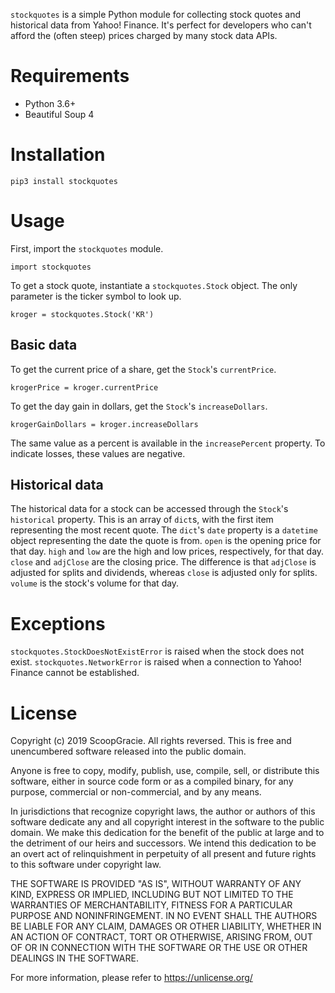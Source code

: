 `stockquotes` is a simple Python module for collecting stock quotes and historical data from Yahoo! Finance. It's perfect for developers who can't afford the (often steep) prices charged by many stock data APIs.
# Requirements
* Python 3.6+
* Beautiful Soup 4
# Installation
    pip3 install stockquotes
# Usage
First, import the `stockquotes` module.

    import stockquotes

To get a stock quote, instantiate a `stockquotes.Stock` object. The only parameter is the ticker symbol to look up.

    kroger = stockquotes.Stock('KR')

## Basic data
To get the current price of a share, get the `Stock`'s `currentPrice`.

    krogerPrice = kroger.currentPrice

To get the day gain in dollars, get the `Stock`'s `increaseDollars`.

    krogerGainDollars = kroger.increaseDollars

The same value as a percent is available in the `increasePercent` property. To indicate losses, these values are negative.

## Historical data
The historical data for a stock can be accessed through the `Stock`'s `historical` property. This is an array of `dict`s, with the first item representing the most recent quote. The `dict`'s `date` property is a `datetime` object representing the date the quote is from. `open` is the opening price for that day. `high` and `low` are the high and low prices, respectively, for that day. `close` and `adjClose` are the closing price. The difference is that `adjClose` is adjusted for splits and dividends, whereas `close` is adjusted only for splits. `volume` is the stock's volume for that day.
# Exceptions
`stockquotes.StockDoesNotExistError` is raised when the stock does not exist.
`stockquotes.NetworkError` is raised when a connection to Yahoo! Finance cannot be established.
# License
Copyright (c) 2019 ScoopGracie. All rights reversed.
This is free and unencumbered software released into the public domain.

Anyone is free to copy, modify, publish, use, compile, sell, or
distribute this software, either in source code form or as a compiled
binary, for any purpose, commercial or non-commercial, and by any
means.

In jurisdictions that recognize copyright laws, the author or authors
of this software dedicate any and all copyright interest in the
software to the public domain. We make this dedication for the benefit
of the public at large and to the detriment of our heirs and
successors. We intend this dedication to be an overt act of
relinquishment in perpetuity of all present and future rights to this
software under copyright law.

THE SOFTWARE IS PROVIDED "AS IS", WITHOUT WARRANTY OF ANY KIND,
EXPRESS OR IMPLIED, INCLUDING BUT NOT LIMITED TO THE WARRANTIES OF
MERCHANTABILITY, FITNESS FOR A PARTICULAR PURPOSE AND NONINFRINGEMENT.
IN NO EVENT SHALL THE AUTHORS BE LIABLE FOR ANY CLAIM, DAMAGES OR
OTHER LIABILITY, WHETHER IN AN ACTION OF CONTRACT, TORT OR OTHERWISE,
ARISING FROM, OUT OF OR IN CONNECTION WITH THE SOFTWARE OR THE USE OR
OTHER DEALINGS IN THE SOFTWARE.

For more information, please refer to <https://unlicense.org/>

